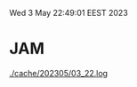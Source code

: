 Wed  3 May 22:49:01 EEST 2023
# JAM
<a href='./cache/202305/03_22.log'>./cache/202305/03_22.log</a>
